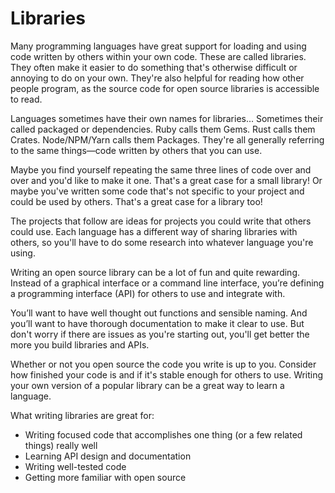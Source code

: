# Libraries

Many programming languages have great support for loading and using code written by others within your own code. These are called libraries. They often make it easier to do something that's otherwise difficult or annoying to do on your own. They're also helpful for reading how other people program, as the source code for open source libraries is accessible to read.

Languages sometimes have their own names for libraries... Sometimes their called packaged or dependencies. Ruby calls them Gems. Rust calls them Crates. Node/NPM/Yarn calls them Packages. They're all generally referring to the same things—code written by others that you can use.

Maybe you find yourself repeating the same three lines of code over and over and you'd like to make it one. That's a great case for a small library! Or maybe you've written some code that's not specific to your project and could be used by others. That's a great case for a library too!

The projects that follow are ideas for projects you could write that others could use. Each language has a different way of sharing libraries with others, so you'll have to do some research into whatever language you're using.

Writing an open source library can be a lot of fun and quite rewarding. Instead of a graphical interface or a command line interface, you’re defining a programming interface (API) for others to use and integrate with.

You’ll want to have well thought out functions and sensible naming. And you’ll want to have thorough documentation to make it clear to use. But don't worry if there are issues as you're starting out, you'll get better the more you build libraries and APIs.

Whether or not you open source the code you write is up to you. Consider how finished your code is and if it's stable enough for others to use. Writing your own version of a popular library can be a great way to learn a language.

What writing libraries are great for:

- Writing focused code that accomplishes one thing (or a few related things) really well
- Learning API design and documentation
- Writing well-tested code
- Getting more familiar with open source
